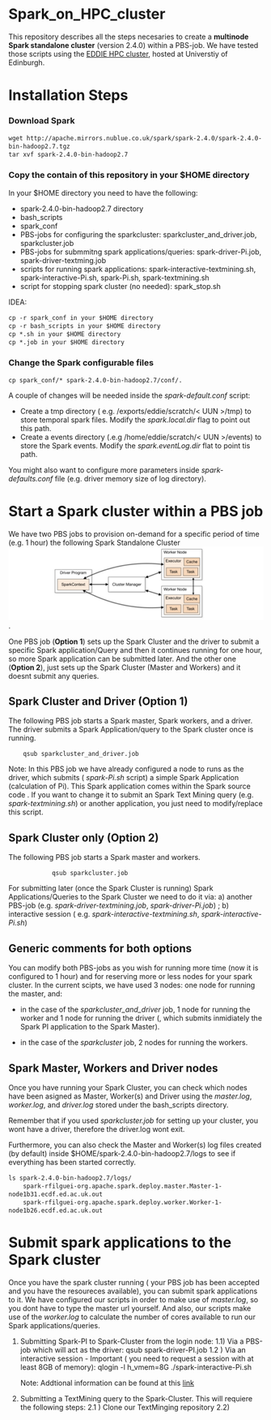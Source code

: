 # Spark_on_HPC_cluster
This repository describes all the steps necesaries to create a **multinode Spark standalone cluster** (version 2.4.0) within a PBS-job. We have tested those scripts using the [EDDIE HPC cluster](https://www.ed.ac.uk/information-services/research-support/research-computing/ecdf/high-performance-computing), hosted at Universtiy of Edinburgh.

# Installation Steps

### Download Spark

 	wget http://apache.mirrors.nublue.co.uk/spark/spark-2.4.0/spark-2.4.0-bin-hadoop2.7.tgz
	tar xvf spark-2.4.0-bin-hadoop2.7

### Copy the contain of this repository in your $HOME directory

In your $HOME directory you need to have the following:
* spark-2.4.0-bin-hadoop2.7 directory
* bash_scripts
* spark_conf
* PBS-jobs for configuring the sparkcluster: sparkcluster_and_driver.job, sparkcluster.job
* PBS-jobs for submmitng spark applications/queries: spark-driver-Pi.job, spark-driver-textming.job
* scripts for running spark applications: spark-interactive-textmining.sh, spark-interactive-Pi.sh, spark-Pi.sh, spark-textmining.sh
* script for stopping spark cluster (no needed): spark_stop.sh

IDEA:
	
	cp -r spark_conf in your $HOME directory
	cp -r bash_scripts in your $HOME directory
	cp *.sh in your $HOME directory
	cp *.job in your $HOME directory


### Change the Spark configurable files
	
	cp spark_conf/* spark-2.4.0-bin-hadoop2.7/conf/.
	
A couple of changes will be needed inside the *spark-default.conf* script:
-  Create a tmp directory ( e.g. /exports/eddie/scratch/< UUN >/tmp) to store temporal spark files. Modify the *spark.local.dir* flag to point out this path.
-  Create a events directory (.e.g /home/eddie/scratch/< UUN >/events) to store the Spark events. Modify the *spark.eventLog.dir* flat to point tis path. 

 You might also want to configure more parameters inside *spark-defaults.conf* file (e.g. driver memory size of log directory).  
  
# Start a Spark cluster within a PBS job
We have two PBS jobs to provision on-demand for a specific period of time (e.g. 1 hour) the following Spark Standalone Cluster ![SparkCluster Architecture](https://github.com/rosafilgueira/Spark_EDDIE_TextMining/blob/master/Figures/SparkCluster_Architecture.png). 

One PBS job (**Option 1**) sets up the Spark Cluster and the driver to submit a specific Spark application/Query and then it continues running for one hour, so more Spark application can be submitted later. And the other one (**Option 2**), just sets up the Spark Cluster (Master and Workers) and it doesnt submit any queries. 

## Spark Cluster and Driver (Option 1) 

The following PBS job starts a Spark master, Spark workers, and a driver. The driver submits a Spark Application/query to the Spark cluster once is running.

  		qsub sparkcluster_and_driver.job

Note: In this PBS job we have already configured a node to runs as the driver, which submits ( *spark-Pi.sh* script) a simple Spark Application (calculation of Pi). This Spark application comes within the Spark source code . If you want to change it to submit an Spark Text Mining query (e.g. *spark-textmining.sh*) or another application, you just need to modify/replace this script. 

## Spark Cluster only (Option 2)

The following PBS job starts a Spark master and workers. 

                qsub sparkcluster.job
		
For submitting later (once the Spark Cluster is running) Spark Applications/Queries to the Spark Cluster we need to do it via: a) another PBS-job (e.g. *spark-driver-textmining.job*, *spark-driver-Pi.job*) ; b) interactive session ( e.g. *spark-interactive-textmining.sh*, *spark-interactive-Pi.sh*) 		


## Generic comments for both options

You can modify both PBS-jobs as you wish for running more time (now it is configured to 1 hour) and for reserving more or less nodes for your spark cluster. In the current scipts, we have used 3 nodes: one node for running the master, and:

* in the case of the *sparkcluster_and_driver* job, 1 node for running the worker and 1 node for running the driver (, which submits inmidiately the Spark PI application to the Spark Master).

* in the case of the *sparkcluster* job, 2 nodes for running the workers.  


## Spark Master, Workers and Driver nodes

Once you have running your Spark Cluster, you can check which nodes have been asigned as Master, Worker(s) and Driver using the *master.log*, *worker.log*, and *driver.log* stored under the bash_scripts directory. 

Remember that if you used *sparkcluster.job* for setting up your cluster, you wont have a driver, therefore the driver.log wont exit. 

Furthermore, you can also check the Master and Worker(s) log files created (by default) inside $HOME/spark-2.4.0-bin-hadoop2.7/logs to see if everything has been started correctly. 

	ls spark-2.4.0-bin-hadoop2.7/logs/
		spark-rfilguei-org.apache.spark.deploy.master.Master-1-node1b31.ecdf.ed.ac.uk.out
		spark-rfilguei-org.apache.spark.deploy.worker.Worker-1-node1b26.ecdf.ed.ac.uk.out


# Submit spark applications to the Spark cluster

Once you have the spark cluster running ( your PBS job has been accepted and you have the resoureces available), you can submit spark applications to it.  We have configured our scripts in order to make use of *master.log*, so you dont have to type the master url yourself. And also, our scripts make use of the *worker.log* to calculate the number of cores available to run our Spark applications/queries. 

1) Submitting Spark-PI to Spark-Cluster from the login node: 
	1.1) Via a PBS-job which will act as the driver:
		qsub spark-driver-PI.job
	1.2 ) Via an interactive session - Important ( you need to request a session with at least 8GB of memory):
		 qlogin -l h_vmem=8G
		 ./spark-interactive-Pi.sh
		 
 	Note: Addtional information can be found at this [link](https://spark.apache.org/docs/latest/submitting-applications.html)

2) Submitting a TextMining query to the Spark-Cluster. This will requiere the following steps:
	2.1 ) Clone our TextMinging repository
	2.2) 
		
			


